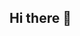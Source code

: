## Hi there 👋

<!--
**syamimdata/syamimdata** is a ✨ _special_ ✨ repository because its `README.md` (this file) appears on your GitHub profile.

Here are some ideas to get you started:

- 🔭 I’m currently working on ...
- 🌱 I’m currently learning ...
- 👯 I’m looking to collaborate on ...
- 🤔 I’m looking for help with ...
- 💬 Ask me about ...
- 📫 How to reach me: ...
- 😄 Pronouns: ...
- ⚡ Fun fact: ...

Sales Data Analysis (SQL)
- This project is a simple analysis of fictional sales data using SQL

Skills Used
- SQL (SELECT, JOIN, GROUP BY, CASE)
- Data Cleaning 
- Analytical Thinking

Objectives
- Identify top performing products 
- Calculate total sales by region
- Monthly sales trend analysis

Tools
- SQLite
- DB Fiddle
- Excel (for preview) 
-->
